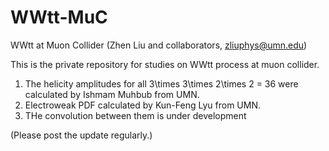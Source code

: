 # WWtt-MuC
WWtt at Muon Collider (Zhen Liu and collaborators, zliuphys@umn.edu)

This is the private repository for studies on WWtt process at muon collider.

1. The helicity amplitudes for all 3\times 3\times 2\times 2 = 36 were calculated by Ishmam Muhbub from UMN.
2. Electroweak PDF calculated by Kun-Feng Lyu from UMN.
3. THe convolution between them is under development

(Please post the update regularly.)
